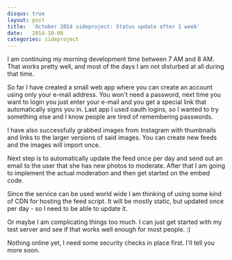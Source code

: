 ```yaml
---
disqus: true
layout: post
title:  'October 2014 sideproject: Status update after 1 week'
date:   2014-10-08
categories: sideproject
---
```


I am continuing my morning development time between 7 AM and 8 AM. That works
pretty well, and most of the days I am not disturbed at all during that time.

So far I have created a small web app where you can create an account using
only your e-mail address. You won't need a password, next time you want to
login you just enter your e-mail and you get a special link that automatically
signs you in. Last app I used oauth logins, so I wanted to try something else
and I know people are tired of remembering passwords.

I have also successfully grabbed images from Instagram with thumbnails and links
to the larger versions of said images. You can create new feeds and the images
will import once.

Next step is to automatically update the feed once per day and send out an email
to the user that she has new photos to moderate. After that I am going to implement
the actual moderation and then get started on the embed code.

Since the service can be used world wide I am thinking of using some kind of
CDN for hosting the feed script. It will be mostly static, but updated once
per day - so I need to be able to update it.

Or maybe I am complicating things too much. I can just get started with my
test server and see if that works well enough for most people. :)

Nothing online yet, I need some security checks in place first. I'll tell you
more soon.

